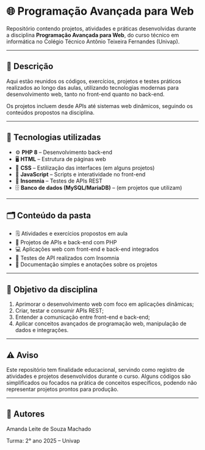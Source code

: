 # 🌐 Programação Avançada para Web

Repositório contendo projetos, atividades e práticas desenvolvidas durante a disciplina **Programação Avançada para Web**, do curso técnico em informática no Colégio Técnico Antônio Teixeira Fernandes (Univap).

---

## 📄 Descrição

Aqui estão reunidos os códigos, exercícios, projetos e testes práticos realizados ao longo das aulas, utilizando tecnologias modernas para desenvolvimento web, tanto no front-end quanto no back-end.

Os projetos incluem desde APIs até sistemas web dinâmicos, seguindo os conteúdos propostos na disciplina.

---

## 🧠 Tecnologias utilizadas

- ⚙️ **PHP 8** – Desenvolvimento back-end  
- 🖥️ **HTML** – Estrutura de páginas web  
- 🎨 **CSS** – Estilização das interfaces (em alguns projetos)  
- 🔧 **JavaScript** – Scripts e interatividade no front-end  
- 🔗 **Insomnia** – Testes de APIs REST  
- 🗄️ **Banco de dados (MySQL/MariaDB)** – (em projetos que utilizam)

---

## 🗂️ Conteúdo da pasta

- 🗒️ Atividades e exercícios propostos em aula  
- 🔧 Projetos de APIs e back-end com PHP  
- 💻 Aplicações web com front-end e back-end integrados  
- 🧪 Testes de API realizados com Insomnia  
- 📁 Documentação simples e anotações sobre os projetos

---

## 🚀 Objetivo da disciplina

1. Aprimorar o desenvolvimento web com foco em aplicações dinâmicas;  
2. Criar, testar e consumir APIs REST;  
3. Entender a comunicação entre front-end e back-end;  
4. Aplicar conceitos avançados de programação web, manipulação de dados e integrações.

---

## ⚠️ Aviso

Este repositório tem finalidade educacional, servindo como registro de atividades e projetos desenvolvidos durante o curso. Alguns códigos são simplificados ou focados na prática de conceitos específicos, podendo não representar projetos prontos para produção.

---

## 👥 Autores

Amanda Leite de Souza Machado  

Turma: 2° ano 2025 – Univap
